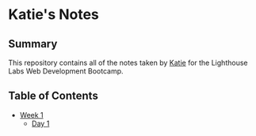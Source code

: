 # Katie's Notes
## Summary 

This repository contains all of the notes taken by [Katie](https://github.com/thekatcodes) for the Lighthouse Labs Web Development Bootcamp.

## Table of Contents 
* [Week 1](/Week_1)
  * [Day 1](/Week_1/Day_1)